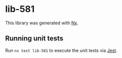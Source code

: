 # lib-581

This library was generated with [Nx](https://nx.dev).

## Running unit tests

Run `nx test lib-581` to execute the unit tests via [Jest](https://jestjs.io).
